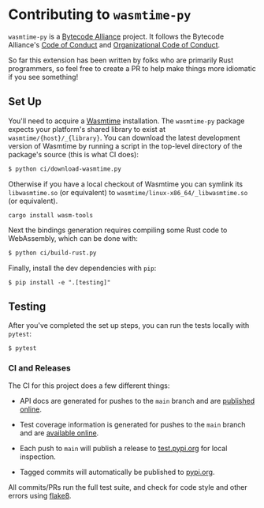 # Contributing to `wasmtime-py`

`wasmtime-py` is a [Bytecode Alliance] project. It follows the Bytecode
Alliance's [Code of Conduct] and [Organizational Code of Conduct].

So far this extension has been written by folks who are primarily Rust
programmers, so feel free to create a PR to help make things more idiomatic if
you see something!

## Set Up

You'll need to acquire a [Wasmtime] installation. The `wasmtime-py` package
expects your platform's shared library to exist at `wasmtime/{host}/_{library}`.
You can download the latest development version of Wasmtime by running a script
in the top-level directory of the package's source (this is what CI does):

[wasmtime]: https://wasmtime.dev/

```sh
$ python ci/download-wasmtime.py
```

Otherwise if you have a local checkout of Wasmtime you can symlink its
`libwasmtime.so` (or equivalent) to `wasmtime/linux-x86_64/_libwasmtime.so` (or
equivalent).

```
cargo install wasm-tools
```

Next the bindings generation requires compiling some Rust code to WebAssembly,
which can be done with:

```sh
$ python ci/build-rust.py
```

Finally, install the dev dependencies with `pip`:

```
$ pip install -e ".[testing]"
```

## Testing

After you've completed the set up steps, you can run the tests locally with
`pytest`:

```
$ pytest
```

### CI and Releases

The CI for this project does a few different things:

* API docs are generated for pushes to the `main` branch and are [published
  online][apidoc].

* Test coverage information is generated for pushes to the `main` branch and are
  [available online](https://bytecodealliance.github.io/wasmtime-py/coverage/).

* Each push to `main` will publish a release to
  [test.pypi.org](https://test.pypi.org/project/wasmtime/) for local inspection.

* Tagged commits will automatically be published to
  [pypi.org](https://pypi.org/project/wasmtime/).

All commits/PRs run the full test suite, and check for code style
and other errors using [flake8](https://flake8.pycqa.org/).

[Bytecode Alliance]: https://bytecodealliance.org/
[Code of Conduct]: https://github.com/bytecodealliance/wasmtime/blob/main/CODE_OF_CONDUCT.md
[Organizational Code of Conduct]: https://github.com/bytecodealliance/wasmtime/blob/main/ORG_CODE_OF_CONDUCT.md
[Wasmtime]: https://github.com/bytecodealliance/wasmtime
[apidoc]: https://bytecodealliance.github.io/wasmtime-py/
